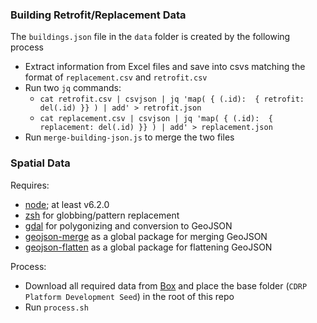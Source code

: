### Building Retrofit/Replacement Data

The `buildings.json` file in the `data` folder is created by the following process

- Extract information from Excel files and save into csvs matching the format of `replacement.csv` and `retrofit.csv`
- Run two `jq` commands:
  - `cat retrofit.csv | csvjson | jq 'map( { (.id):  { retrofit: del(.id) }} ) | add' > retrofit.json`
  - `cat replacement.csv | csvjson | jq 'map( { (.id):  { replacement: del(.id) }} ) | add' > replacement.json`
- Run `merge-building-json.js` to merge the two files

### Spatial Data

Requires:
  - [node](https://nodejs.org/en/); at least v6.2.0
  - [zsh](http://www.zsh.org/) for globbing/pattern replacement
  - [gdal](http://www.gdal.org/) for polygonizing and conversion to GeoJSON
  - [geojson-merge](https://github.com/mapbox/geojson-merge) as a global package for merging GeoJSON
  - [geojson-flatten](https://github.com/mapbox/geojson-flatten) as a global package for flattening GeoJSON

Process:
  - Download all required data from [Box](https://app.box.com/files) and place the base folder (`CDRP Platform Development Seed`) in the root of this repo
  - Run `process.sh`
